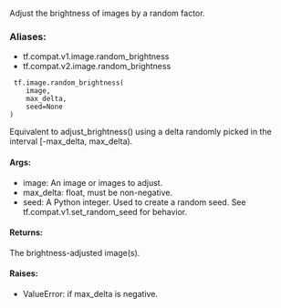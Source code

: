 Adjust the brightness of images by a random factor.
### Aliases:
- tf.compat.v1.image.random_brightness
- tf.compat.v2.image.random_brightness

```
 tf.image.random_brightness(
    image,
    max_delta,
    seed=None
)
```
Equivalent to adjust_brightness() using a delta randomly picked in the interval [-max_delta, max_delta).
#### Args:
- image: An image or images to adjust.
- max_delta: float, must be non-negative.
- seed: A Python integer. Used to create a random seed. See tf.compat.v1.set_random_seed for behavior.
#### Returns:
The brightness-adjusted image(s).
#### Raises:
- ValueError: if max_delta is negative.
